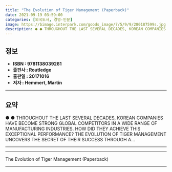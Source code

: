 ```yaml
---
title: "The Evolution of Tiger Management (Paperback)"
date: 2021-09-19 03:59:00
categories: [외국도서, 경영-인문]
image: https://bimage.interpark.com/goods_image/7/5/9/9/280187599s.jpg
description: ● ● THROUGHOUT THE LAST SEVERAL DECADES, KOREAN COMPANIES HAVE BECOME STRONG GLOBAL COMPETITORS IN A WIDE RANGE OF MANUFACTURING INDUSTRIES. HOW DID THEY ACHI
---
```


## **정보**

- **ISBN : 9781138039261**
- **출판사 : Routledge**
- **출판일 : 20171016**
- **저자 : Hemmert, Martin**

------



## **요약**

●  ●  THROUGHOUT THE LAST SEVERAL DECADES, KOREAN COMPANIES HAVE BECOME STRONG GLOBAL COMPETITORS IN A WIDE RANGE OF MANUFACTURING INDUSTRIES. HOW DID THEY ACHIEVE THIS EXCEPTIONAL PERFORMANCE? THE EVOLUTION OF TIGER MANAGEMENT UNCOVERS THE SECRET OF THEIR SUCCESS THROUGH A... 

------



------


The Evolution of Tiger Management (Paperback) 

------


